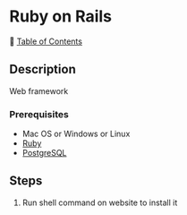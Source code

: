 # Ruby on Rails

📁 [Table of Contents](README.md#toc)

## Description

Web framework

### Prerequisites

- Mac OS or Windows or Linux
- [Ruby](ruby.md)
- [PostgreSQL](postgresql.md)

## Steps

1. Run shell command on website to install it
